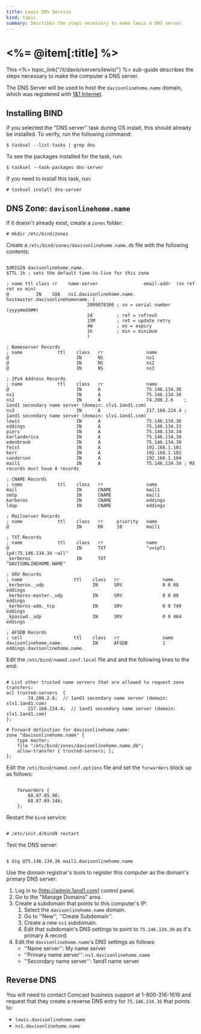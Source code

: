 ```yaml
--- 
title: Lewis DNS Service
kind: topic
summary: Describes the steps necessary to make lewis a DNS server.
---
```


# <%= @item[:title] %>

This <%= topic_link("/it/davis/servers/lewis/") %> sub-guide describes the steps necessary to make the computer a DNS server.

The DNS Server will be used to host the `davisonlinehome.name` domain, which was registered with [1&1 Internet](http://1and1.com/).


## Installing BIND

If you selected the "DNS server" task during OS install, this should already be installed.  To verify, run the following command:

    $ tasksel --list-tasks | grep dns

To see the packages installed for the task, run:

    $ tasksel --task-packages dns-server

If you need to install this task, run:

    # tasksel install dns-server


## DNS Zone: `davisonlinehome.name`

If it doesn't already exist, create a `zones` folder:

    # mkdir /etc/bind/zones

Create a `/etc/bind/zones/davisonlinehome.name.db` file with the following contents:

<pre><code>
$ORIGIN davisonlinehome.name.
$TTL 1h ; sets the default time-to-live for this zone

; name ttl class rr    name-server                 email-addr  (sn ref ret ex min)
@          IN    SOA   ns1.davisonlinehome.name.   hostmaster.davisonlinehomename. (
                              2009070300 ; sn = serial number (yyyymmdd##)
                              2d         ; ref = refresh
                              15M        ; ret = update retry
                              4W         ; ex = expiry
                              1h         ; min = minimum
                              )

; Nameserver Records
; name             ttl    class   rr                name
@                         IN      NS                ns1
@                         IN      NS                ns2
@                         IN      NS                ns3

; IPv4 Address Records
; name             ttl    class   rr                name
@                         IN      A                 75.146.134.36
ns1                       IN      A                 75.146.134.36
ns2                       IN      A                 74.208.2.6    ; 1and1 secondary name server (domain: slv1.1and1.com)
ns3                       IN      A                 217.160.224.4 ; 1and1 secondary name server (domain: slv1.1and1.com)
lewis                     IN      A                 75.146.134.36
eddings                   IN      A                 75.146.134.33
piers                     IN      A                 75.146.134.34
karlanderica              IN      A                 75.146.134.38
edenbrook                 IN      A                 75.146.134.38
feist                     IN      A                 192.168.1.101
kerr                      IN      A                 192.168.1.102
sanderson                 IN      A                 192.168.1.104
mail1                     IN      A                 75.146.134.34 ; MX records must have A records

; CNAME Records
; name             ttl    class   rr                name
mail                      IN      CNAME             mail1
smtp                      IN      CNAME             mail1
kerberos                  IN      CNAME             eddings
ldap                      IN      CNAME             eddings

; Mailserver Records
; name             ttl    class   rr     priority   name
@                         IN      MX     10         mail1

; TXT Records
; name             ttl    class   rr                name
@                         IN      TXT               "v=spf1 ip4:75.146.134.34 ~all"
_kerberos                 IN      TXT               "DAVISONLINEHOME.NAME"

; SRV Records
; name                   ttl    class   rr                name
_kerberos._udp                  IN      SRV               0 0 88 eddings
_kerberos-master._udp           IN      SRV               0 0 88 eddings
_kerberos-adm._tcp              IN      SRV               0 0 749 eddings
_kpasswd._udp                   IN      SRV               0 0 464 eddings

; AFSDB Records
; cell                   ttl    class   rr                name
davisonlinehome.name.           IN      AFSDB             1 eddings.davisonlinehome.name.
</code></pre>

Edit the `/etc/bind/named.conf.local` file and and the following lines to the end:

<pre><code>
# List other trusted name servers that are allowed to request zone transfers:
acl trusted-servers  {
        74.208.2.6;  // 1and1 secondary name server (domain: slv1.1and1.com)
        217.160.224.4;  // 1and1 secondary name server (domain: slv1.1and1.com)
};

# Forward definition for davisonlinehome.name:
zone "davisonlinehome.name" {
	type master;
	file "/etc/bind/zones/davisonlinehome.name.db";
	allow-transfer { trusted-servers; };
};
</code></pre>

Edit the `/etc/bind/named.conf.options` file and set the `forwarders` block up as follows:

<pre><code>
	forwarders {
		68.87.85.98;
		68.87.69.146;
	};
</code></pre>

Restart the `bind` service:

<pre><code>
# /etc/init.d/bind9 restart
</code></pre>

Test the DNS server:

<pre><code>
$ dig @75.146.134.36 mail1.davisonlinehome.name
</code></pre>

Use the domain registrar's tools to register this computer as the domain's primary DNS server:
1. Log in to [http://admin.1and1.com] control panel.
1. Go to the "Manage Domains" area.
1. Create a subdomain that points to this computer's IP:
    1. Select the `davisonlinehome.name` domain.
    1. Go to ''New'', ''Create Subdomain''.
    1. Create a new `ns1` subdomain.
    1. Edit that subdomain's DNS settings to point to `75.146.134.36` as it's primary A record.
1. Edit the `davisonlinehome.name`'s DNS settings as follows:
    * ''Name server'': My name server
    * ''Primary name server'': `ns1.davisonlinehome.name`
    * ''Secondary name server'': 1and1 name server


## Reverse DNS

You will need to contact Comcast business support at 1-800-316-1619 and request that they create a reverse DNS entry for `75.146.134.36` that points to:

* `lewis.davisonlinehome.name`
* `ns1.davisonlinehome.name`

